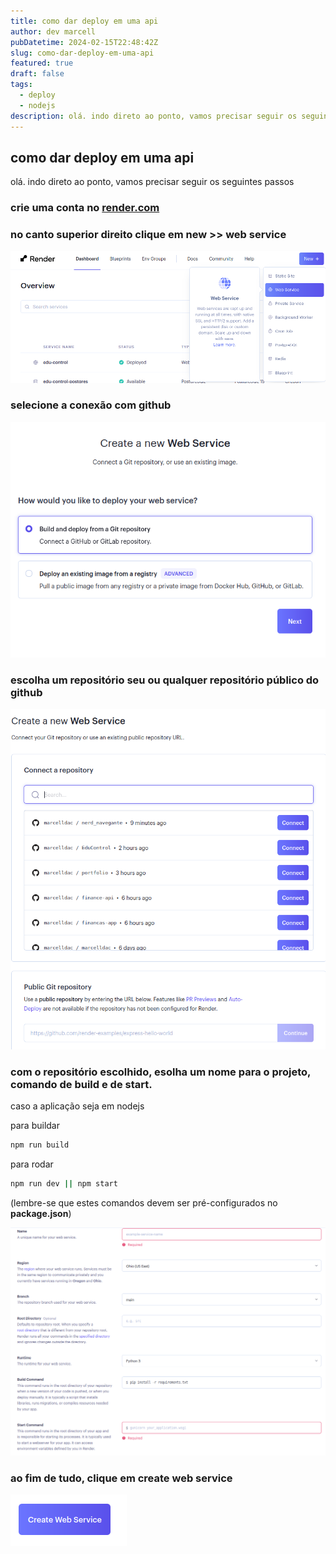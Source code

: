 ```yaml
---
title: como dar deploy em uma api
author: dev marcell
pubDatetime: 2024-02-15T22:48:42Z
slug: como-dar-deploy-em-uma-api
featured: true
draft: false
tags:
  - deploy
  - nodejs
description: olá. indo direto ao ponto, vamos precisar seguir os seguintes passos...
---
```


## como dar deploy em uma api

olá. indo direto ao ponto, vamos precisar seguir os seguintes passos

### crie uma conta no [render.com](https://render.com/)

### no canto superior direito clique em **new** >> **web service**

![new render project](../../assets/images/image-1-api-deploy.png)

### selecione a conexão com github

![build and deploy from a git repository](../../assets/images/image-2-api-deploy.png)

### escolha um repositório seu ou qualquer repositório público do github

![choose repository](../../assets/images/image-3-api-deploy.png)

### com o repositório escolhido, esolha um nome para o projeto, comando de build e de start.

caso a aplicação seja em nodejs

para buildar

```bash
npm run build
```

para rodar

```bash
npm run dev || npm start
```

(lembre-se que estes comandos devem ser pré-configurados no **package.json**)

![project info](../../assets/images/image-4-api-deploy.png)

### ao fim de tudo, clique em create web service

![create web service](../../assets/images/image-5-api-deploy.png)
